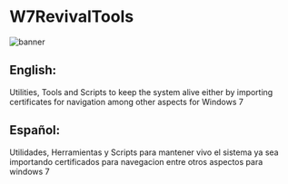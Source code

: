 # W7RevivalTools
![banner](https://github.com/TesterMachine/W7RevivalTools/assets/74727533/46bf6370-30ae-4ab2-9d04-bc928f3a8d29)

## English:
Utilities, Tools and Scripts to keep the system alive either by importing certificates for navigation among other aspects for Windows 7

## Español:
Utilidades, Herramientas y Scripts para mantener vivo el sistema ya sea importando certificados para navegacion entre otros aspectos para windows 7

